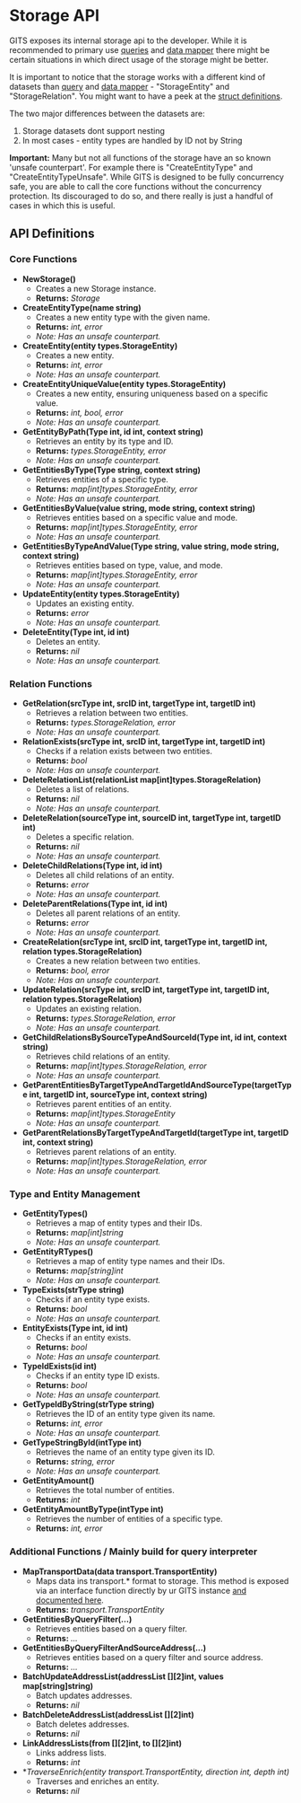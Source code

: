 # Storage API
GITS exposes its internal storage api to the developer. While it is recommended to primary use [queries](./QUERY.md) and [data mapper](DATA_MAPPING.md) there might be certain situations in which direct usage of the storage might be better.

It is important to notice that the storage works with a different kind of datasets than [query](./QUERY.md) and [data mapper](./DATA_MAPPING.md) - "StorageEntity" and "StorageRelation". You might want to have a peek at the [struct definitions](./STORAGE_ARCHITECTURE.md).

The two major differences between the datasets are:
1. Storage datasets dont support nesting
2. In most cases - entity types are handled by ID not by String

**Important:** Many but not all functions of the storage have an so known 'unsafe counterpart'. For example there is "CreateEntityType" and "CreateEntityTypeUnsafe". While GITS is designed to be fully concurrency safe, you are able to call the core functions without the concurrency protection. Its discouraged to do so, and there really is just a handful of cases in which this is useful. 

## API Definitions
### Core Functions

* **NewStorage()**
  * Creates a new Storage instance.
  * **Returns:** *Storage*
* **CreateEntityType(name string)**
  * Creates a new entity type with the given name.
  * **Returns:** *int, error*
  * *Note: Has an unsafe counterpart.*
* **CreateEntity(entity types.StorageEntity)**
  * Creates a new entity.
  * **Returns:** *int, error*
  * *Note: Has an unsafe counterpart.*
* **CreateEntityUniqueValue(entity types.StorageEntity)**
  * Creates a new entity, ensuring uniqueness based on a specific value.
  * **Returns:** *int, bool, error*
  * *Note: Has an unsafe counterpart.*
* **GetEntityByPath(Type int, id int, context string)**
  * Retrieves an entity by its type and ID.
  * **Returns:** *types.StorageEntity, error*
  * *Note: Has an unsafe counterpart.*
* **GetEntitiesByType(Type string, context string)**
  * Retrieves entities of a specific type.
  * **Returns:** *map[int]types.StorageEntity, error*
  * *Note: Has an unsafe counterpart.*
* **GetEntitiesByValue(value string, mode string, context string)**
  * Retrieves entities based on a specific value and mode.
  * **Returns:** *map[int]types.StorageEntity, error*
  * *Note: Has an unsafe counterpart.*
* **GetEntitiesByTypeAndValue(Type string, value string, mode string, context string)**
  * Retrieves entities based on type, value, and mode.
  * **Returns:** *map[int]types.StorageEntity, error*
  * *Note: Has an unsafe counterpart.*
* **UpdateEntity(entity types.StorageEntity)**
  * Updates an existing entity.
  * **Returns:** *error*
  * *Note: Has an unsafe counterpart.*
* **DeleteEntity(Type int, id int)**
  * Deletes an entity.
  * **Returns:** *nil*
  * *Note: Has an unsafe counterpart.*

### Relation Functions

* **GetRelation(srcType int, srcID int, targetType int, targetID int)**
  * Retrieves a relation between two entities.
  * **Returns:** *types.StorageRelation, error*
  * *Note: Has an unsafe counterpart.*
* **RelationExists(srcType int, srcID int, targetType int, targetID int)**
  * Checks if a relation exists between two entities.
  * **Returns:** *bool*
  * *Note: Has an unsafe counterpart.*
* **DeleteRelationList(relationList map[int]types.StorageRelation)**
  * Deletes a list of relations.
  * **Returns:** *nil*
  * *Note: Has an unsafe counterpart.*
* **DeleteRelation(sourceType int, sourceID int, targetType int, targetID int)**
  * Deletes a specific relation.
  * **Returns:** *nil*
  * *Note: Has an unsafe counterpart.*
* **DeleteChildRelations(Type int, id int)**
  * Deletes all child relations of an entity.
  * **Returns:** *error*
  * *Note: Has an unsafe counterpart.*
* **DeleteParentRelations(Type int, id int)**
  * Deletes all parent relations of an entity.
  * **Returns:** *error*
  * *Note: Has an unsafe counterpart.*
* **CreateRelation(srcType int, srcID int, targetType int, targetID int, relation types.StorageRelation)**
  * Creates a new relation between two entities.
  * **Returns:** *bool, error*
  * *Note: Has an unsafe counterpart.*
* **UpdateRelation(srcType int, srcID int, targetType int, targetID int, relation types.StorageRelation)**
  * Updates an existing relation.
  * **Returns:** *types.StorageRelation, error*
  * *Note: Has an unsafe counterpart.*
* **GetChildRelationsBySourceTypeAndSourceId(Type int, id int, context string)**
  * Retrieves child relations of an entity.
  * **Returns:** *map[int]types.StorageRelation, error*
  * *Note: Has an unsafe counterpart.*
* **GetParentEntitiesByTargetTypeAndTargetIdAndSourceType(targetType int, targetID int, sourceType int, context string)**
  * Retrieves parent entities of an entity.
  * **Returns:** *map[int]types.StorageEntity*
  * *Note: Has an unsafe counterpart.*
* **GetParentRelationsByTargetTypeAndTargetId(targetType int, targetID int, context string)**
  * Retrieves parent relations of an entity.
  * **Returns:** *map[int]types.StorageRelation, error*
  * *Note: Has an unsafe counterpart.*

### Type and Entity Management

* **GetEntityTypes()**
  * Retrieves a map of entity types and their IDs.
  * **Returns:** *map[int]string*
  * *Note: Has an unsafe counterpart.*
* **GetEntityRTypes()**
  * Retrieves a map of entity type names and their IDs.
  * **Returns:** *map[string]int*
  * *Note: Has an unsafe counterpart.*
* **TypeExists(strType string)**
  * Checks if an entity type exists.
  * **Returns:** *bool*
  * *Note: Has an unsafe counterpart.*
* **EntityExists(Type int, id int)**
  * Checks if an entity exists.
  * **Returns:** *bool*
  * *Note: Has an unsafe counterpart.*
* **TypeIdExists(id int)**
  * Checks if an entity type ID exists.
  * **Returns:** *bool*
  * *Note: Has an unsafe counterpart.*
* **GetTypeIdByString(strType string)**
  * Retrieves the ID of an entity type given its name.
  * **Returns:** *int, error*
  * *Note: Has an unsafe counterpart.*
* **GetTypeStringById(intType int)**
  * Retrieves the name of an entity type given its ID.
  * **Returns:** *string, error*
  * *Note: Has an unsafe counterpart.*
* **GetEntityAmount()**
  * Retrieves the total number of entities.
  * **Returns:** *int*
* **GetEntityAmountByType(intType int)**
  * Retrieves the number of entities of a specific type.
  * **Returns:** *int, error*

### Additional Functions / Mainly build for query interpreter

* **MapTransportData(data transport.TransportEntity)**
  * Maps data ins transport.* format to storage. This method is exposed via an interface function directly by ur GITS instance [and documented here](./DATA_MAPPING.md).
  * **Returns:** *transport.TransportEntity*
* **GetEntitiesByQueryFilter(...)**
  * Retrieves entities based on a query filter.
  * **Returns:** *...*
* **GetEntitiesByQueryFilterAndSourceAddress(...)**
  * Retrieves entities based on a query filter and source address.
  * **Returns:** *...*
* **BatchUpdateAddressList(addressList [][2]int, values map[string]string)**
  * Batch updates addresses.
  * **Returns:** *nil*
* **BatchDeleteAddressList(addressList [][2]int)**
  * Batch deletes addresses.
  * **Returns:** *nil*
* **LinkAddressLists(from [][2]int, to [][2]int)**
  * Links address lists.
  * **Returns:** *int*
* **TraverseEnrich(entity *transport.TransportEntity, direction int, depth int)**
  * Traverses and enriches an entity.
  * **Returns:** *nil*
